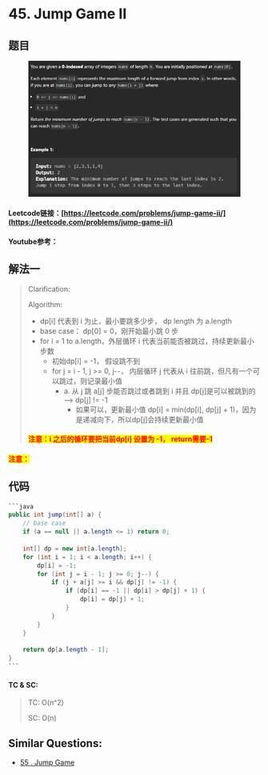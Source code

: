 # 45. Jump Game II

## 题目

<figure><img src="../../.gitbook/assets/image (10) (6).png" alt=""><figcaption></figcaption></figure>

#### Leetcode链接：[https://leetcode.com/problems/jump-game-ii/](https://leetcode.com/problems/jump-game-ii/)

#### Youtube参考：

## 解法一

> Clarification:&#x20;
>
> Algorithm:&#x20;
>
> * dp\[i] 代表到 i 为止，最小要跳多少步， dp length 为 a.length
> * base case： dp\[0] = 0，刚开始最小跳 0 步
> * for i = 1 to a.length，外层循环 i 代表当前能否被跳过，持续更新最小步数
>   * 初始dp\[i] = -1， 假设跳不到
>   * for j = i - 1, j >= 0, j--， 内层循环 j 代表从 i 往前跳，但凡有一个可以跳过，则记录最小值
>     * a. 从 j 跳 a\[j] 步能否跳过或者跳到 i 并且 dp\[j]是可以被跳到的 --> dp\[j] != -1
>       * 如果可以，更新最小值 dp\[i] = min(dp\[i], dp\[j] + 1)，因为是递减向下，所以dp\[j]会持续更新最小值
>
> #### <mark style="color:red;">注意：i 之后的循环要把当前dp\[i] 设置为 -1， return需要-1</mark>

#### <mark style="color:red;">注意：</mark>

## 代码

````java
```java
public int jump(int[] a) {
    // base case
    if (a == null || a.length <= 1) return 0;

    int[] dp = new int[a.length];
    for (int i = 1; i < a.length; i++) {
        dp[i] = -1;
        for (int j = i - 1; j >= 0; j--) {
            if (j + a[j] >= i && dp[j] != -1) {
                if (dp[i] == -1 || dp[i] > dp[j] + 1) {
                    dp[i] = dp[j] + 1;
                }
            }
        }
    }

    return dp[a.length - 1];
}
```
````

#### TC & SC:&#x20;

> TC: O(n^2)
>
> SC: O(n)

## **Similar Questions:**&#x20;

* [55 . Jump Game](../75-solutions/dp/55.-jump-game.md)
